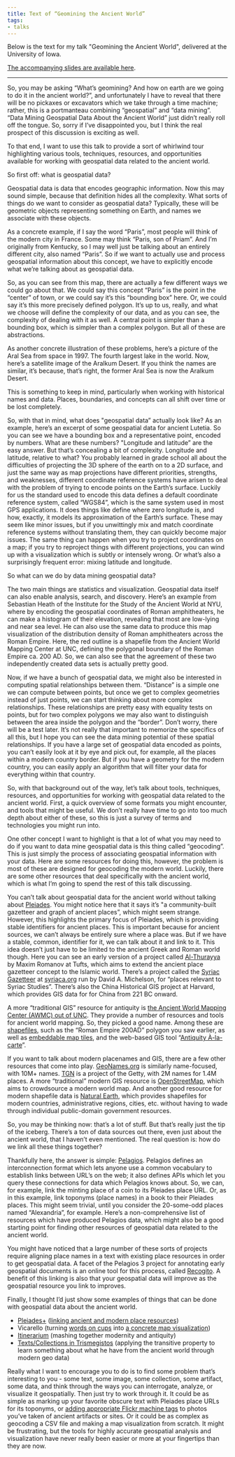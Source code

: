 ```yaml
---
title: Text of “Geomining the Ancient World”
tags:
- talks
---
```


Below is the text for my talk "Geomining the Ancient World", delivered at the University of Iowa.

[The accompanying slides are available here](http://dcthree.github.io/presentations/reveal.js/slides/Geomining_the_Ancient_World.html).

---

So, you may be asking “What’s geomining? And how on earth are we going to do it in the ancient world?”, and unfortunately I have to reveal that there will be no pickaxes or excavators which we take through a time machine; rather, this is a portmanteau combining “geospatial” and “data mining”. “Data Mining Geospatial Data About the Ancient World” just didn’t really roll off the tongue.  So, sorry if I’ve disappointed you, but I think the real prospect of this discussion is exciting as well.

To that end, I want to use this talk to provide a sort of whirlwind tour highlighting various tools, techniques, resources, and opportunities available for working with geospatial data related to the ancient world.

So first off: what is geospatial data?

Geospatial data is data that encodes geographic information. Now this may sound simple, because that definition hides all the complexity. What sorts of things do we want to consider as geospatial data? Typically, these will be geometric objects representing something on Earth, and names we associate with these objects.

As a concrete example, if I say the word “Paris”, most people will think of the modern city in France. Some may think “Paris, son of Priam”. And I’m originally from Kentucky, so I may well just be talking about an entirely different city, also named “Paris”. So if we want to actually use and process geospatial information about this concept, we have to explicitly encode what we’re talking about as geospatial data.

So, as you can see from this map, there are actually a few different ways we could go about that. We could say this concept “Paris” is the point in the “center” of town, or we could say it’s this “bounding box” here. Or, we could say it’s this more precisely defined polygon. It’s up to us, really, and what we choose will define the complexity of our data, and as you can see, the complexity of dealing with it as well. A central point is simpler than a bounding box, which is simpler than a complex polygon. But all of these are abstractions.

As another concrete illustration of these problems, here’s a picture of the Aral Sea from space in 1997. The fourth largest lake in the world. Now, here’s a satellite image of the Aralkum Desert. If you think the names are similar, it’s because, that’s right, the former Aral Sea is now the Aralkum Desert.

This is something to keep in mind, particularly when working with historical names and data. Places, boundaries, and concepts can all shift over time or be lost completely.

So, with that in mind, what does "geospatial data” actually look like? As an example, here’s an excerpt of some geospatial data for ancient Lutetia. So you can see we have a bounding box and a representative point, encoded by numbers. What are these numbers? "Longitude and latitude” are the easy answer. But that’s concealing a bit of complexity. Longitude and latitude, relative to what? You probably learned in grade school all about the difficulties of projecting the 3D sphere of the earth on to a 2D surface, and just the same way as map projections have different priorities, strengths, and weaknesses, different coordinate reference systems have arisen to deal with the problem of trying to encode points on the Earth’s surface. Luckily for us the standard used to encode this data defines a default coordinate reference system, called “WGS84”, which is the same system used in most GPS applications. It does things like define where zero longitude is, and how, exactly, it models its approximation of the Earth’s surface. These may seem like minor issues, but if you unwittingly mix and match coordinate reference systems without translating them, they can quickly become major issues. The same thing can happen when you try to project coordinates on a map; if you try to reproject things with different projections, you can wind up with a visualization which is subtly or intensely wrong. Or what’s also a surprisingly frequent error: mixing latitude and longitude.

So what can we do by data mining geospatial data?

The two main things are statistics and visualization. Geospatial data itself can also enable analysis, search, and discovery. Here’s an example from Sebastian Heath of the Institute for the Study of the Ancient World at NYU, where by encoding the geospatial coordinates of Roman amphitheaters, he can make a histogram of their elevation, revealing that most are low-lying and near sea level. He can also use the same data to produce this map visualization of the distribution density of Roman amphitheaters across the Roman Empire. Here, the red outline is a shapefile from the Ancient World Mapping Center at UNC, defining the polygonal boundary of the Roman Empire ca. 200 AD. So, we can also see that the agreement of these two independently created data sets is actually pretty good.

Now, if we have a bunch of geospatial data, we might also be interested in computing spatial relationships between them. “Distance” is a simple one we can compute between points, but once we get to complex geometries instead of just points, we can start thinking about more complex relationships. These relationships are pretty easy with equality tests on points, but for two complex polygons we may also want to distinguish between the area inside the polygon and the “border”. Don’t worry, there will be a test later. It’s not really that important to memorize the specifics of all this, but I hope you can see the data mining potential of these spatial relationships. If you have a large set of geospatial data encoded as points, you can’t easily look at it by eye and pick out, for example, all the places within a modern country border. But if you have a geometry for the modern country, you can easily apply an algorithm that will filter your data for everything within that country.

So, with that background out of the way, let’s talk about tools, techniques, resources, and opportunities for working with geospatial data related to the ancient world. First, a quick overview of some formats you might encounter, and tools that might be useful. We don’t really have time to go into too much depth about either of these, so this is just a survey of terms and technologies you might run into.

One other concept I want to highlight is that a lot of what you may need to do if you want to data mine geospatial data is this thing called “geocoding”. This is just simply the process of associating geospatial information with your data. Here are some resources for doing this, however, the problem is most of these are designed for geocoding the modern world. Luckily, there are some other resources that deal specifically with the ancient world, which is what I’m going to spend the rest of this talk discussing.

You can’t talk about geospatial data for the ancient world without talking about [Pleiades](http://pleiades.stoa.org/). You might notice here that it says it’s "a community-built gazetteer and graph of ancient places”, which might seem strange. However, this highlights the primary focus of Pleiades, which is providing stable identifiers for ancient places. This is important because for ancient sources, we can’t always be entirely sure where a place was. But if we have a stable, common, identifier for it, we can talk about it and link to it. This idea doesn’t just have to be limited to the ancient Greek and Roman world though. Here you can see an early version of a project called [Al-Thurayya](http://maximromanov.github.io/althurayya/) by Maxim Romanov at Tufts, which aims to extend the ancient place gazetteer concept to the Islamic world. There’s a project called the [Syriac Gazetteer](http://syriaca.org/geo/) at [syriaca.org](http://syriaca.org/) run by David A. Michelson, for “places relevant to Syriac Studies”. There’s also the China Historical GIS project at Harvard, which provides GIS data for for China from 221 BC onward.

A more “traditional GIS” resource for antiquity is [the Ancient World Mapping Center (AWMC) out of UNC](http://awmc.unc.edu/wordpress/). They provide a number of resources and tools for ancient world mapping. So, they picked a good name. Among these are [shapefiles](http://awmc.unc.edu/wordpress/map-files/), such as the “Roman Empire 200AD” polygon you saw earlier, as well as [embeddable map tiles](http://awmc.unc.edu/wordpress/tiles/), and the web-based GIS tool “[Antiquity À-la-carte](http://awmc.unc.edu/awmc/applications/alacarte/)”.

If you want to talk about modern placenames and GIS, there are a few other resources that come into play. [GeoNames.org](http://www.geonames.org/) is similarly name-focused, with 10M+ names. [TGN](http://www.getty.edu/research/tools/vocabularies/tgn/) is a project of the Getty, with 2M names for 1.4M places. A more “traditional” modern GIS resource is [OpenStreetMap](http://www.openstreetmap.org/), which aims to crowdsource a modern world map. And another good resource for modern shapefile data is [Natural Earth](http://www.naturalearthdata.com/), which provides shapefiles for modern countries, administrative regions, cities, etc. without having to wade through individual public-domain government resources.

So, you may be thinking now: that’s a lot of stuff. But that’s really just the tip of the iceberg. There’s a ton of data sources out there, even just about the ancient world, that I haven’t even mentioned. The real question is: how do we link all these things together?

Thankfully here, the answer is simple: [Pelagios](http://pelagios-project.blogspot.com/). Pelagios defines an interconnection format which lets anyone use a common vocabulary to establish links between URL’s on the web; it also defines APIs which let you query these connections for data which Pelagios knows about. So, we can, for example, link the minting place of a coin to its Pleiades place URL. Or, as in this example, link toponyms (place names) in a book to their Pleiades places. This might seem trivial, until you consider the 20-some-odd places named “Alexandria”, for example. Here’s a non-comprehensive list of resources which have produced Pelagios data, which might also be a good starting point for finding other resources of geospatial data related to the ancient world.

You might have noticed that a large number of these sorts of projects require aligning place names in a text with existing place resources in order to get geospatial data. A facet of the Pelagios 3 project for annotating early geospatial documents is an online tool for this process, called [Recogito](http://pelagios.org/recogito/). A benefit of this linking is also that your geospatial data will improve as the geospatial resource you link to improves.

Finally, I thought I’d just show some examples of things that can be done with geospatial data about the ancient world.

- [Pleiades+](https://github.com/ryanfb/pleiades-plus) ([linking ancient and modern place resources](http://pleiades-plus-gazcomp.appspot.com/))
- Vicarello (turning [words on cups](https://www.flickr.com/photos/ryanfb/sets/72157636359778805) into [a concrete map visualization](http://pelagios.github.io/demos/vicarello-alpha/complete-sequence/))
- [Itinerarium](http://ryanfb.github.io/itinerarium/) (mashing together modernity and antiquity)
- [Texts/Collections in Trismegistos](http://bl.ocks.org/ryanfb/4ef9795dcfc8063a2e99) (applying the transitive property to learn something about what he have from the ancient world through modern geo data)

Really what I want to encourage you to do is to find some problem that’s interesting to you - some text, some image, some collection, some artifact, some data, and think through the ways you can interrogate, analyze, or visualize it geospatially. Then just try to work through it. It could be as simple as marking up your favorite obscure text with Pleiades place URLs for its toponyms, or [adding appropriate Flickr machine tags](http://horothesia.blogspot.com/2011/12/pleiades-flickr-and-ancient-world-image.html) to photos you’ve taken of ancient artifacts or sites. Or it could be as complex as geocoding a CSV file and making a map visualization from scratch. It might be frustrating, but the tools for highly accurate geospatial analysis and visualization have never really been easier or more at your fingertips than they are now.

